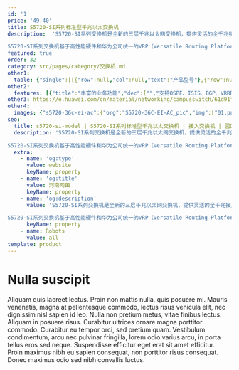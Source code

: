 ```yaml
---
id: '1'
price: '49.40'
title: S5720-SI系列标准型千兆以太交换机
description:  'S5720-SI系列交换机是全新的三层千兆以太网交换机，提供灵活的全千兆接入以及高性价比的固定千兆和万兆上行端口。

S5720-SI系列交换机基于高性能硬件和华为公司统一的VRP（Versatile Routing Platform）软件平台，具有增强的三层特性，智能iStack堆叠，灵活的以太组网，可扩展支持MACSec，成熟的IPv6特性，简易的运行维护等特点，广泛应用于企业园区接入和汇聚、数据中心接入等多种应用场景。'
featured: true
order: 32
category: src/pages/category/交换机.md
other1: 
  table: {"single":[[{"row":null,"col":null,"text":"产品型号"},{"row":null,"col":null,"text":"S5720-28P-SI-AC"},{"row":null,"col":null,"text":"S5720-28X-SI-AC(DC)\nS5720-28X-PWR-SI-AC(DC)"},{"row":null,"col":null,"text":"S5720-28X-SI-24S-AC(DC)\nS5721-28X-SI-24S-AC"},{"row":null,"col":null,"text":"S5720-52P-SI-AC\nS5720S-52P-SI-AC"},{"row":null,"col":null,"text":"S5720-52X-SI-AC(DC)\nS5720-52X-PWR-SI-AC(DC)\nS5720-52X-PWR-SI-ACF\nS5720-52X-SI-48S\nS5720S-52X-SI-AC"},{"row":null,"col":null,"text":"S5720S-28P-SI-AC\nS5720S-28X-SI-AC"}],[{"row":null,"col":null,"text":"交换容量"},{"row":null,"col":"6","text":"336Gbps/3.36Tbps"}],[{"row":null,"col":null,"text":"包转发率"},{"row":null,"col":null,"text":"96Mpps/126Mpps"},{"row":null,"col":null,"text":"108Mpps/126Mpps"},{"row":null,"col":null,"text":"108Mpps/126Mpps"},{"row":null,"col":null,"text":"132Mpps/166Mpps"},{"row":null,"col":null,"text":"144Mpps/166Mpps"},{"row":null,"col":null,"text":"P款型：96Mpps/126Mpps\n\nX款型：108Mpps/126Mpps"}],[{"row":null,"col":null,"text":"固定端口"},{"row":null,"col":null,"text":"24个10/100/1000\nBase-T，4个复用SFP千兆端口（Combo），4个千兆SFP\n"},{"row":null,"col":null,"text":"24个10/100/1000\nBase-T，4个复用SFP千兆端口（Combo），4个万兆SFP+\n"},{"row":null,"col":null,"text":"24个千兆 SFP，8个复用的千兆10/100/1000Base-T以太网端口Combo，4个万兆SFP+"},{"row":null,"col":null,"text":"48个10/100/1000\nBase-T，4个千兆SFP"},{"row":null,"col":null,"text":"S5720-52X-SI-48S：48个千兆 SFP，2个复用的千兆10/100/1000Base-T以太网端口Combo，4个万兆SFP+\n\n其他款型：48个10/100/1000Base-T，4个万兆SFP+\n"},{"row":null,"col":null,"text":"P款型：24个10/100/1000Base-T，4个千兆SFP\n\nX款型：24个10/100/1000Base-T，4个万兆SFP+"}],[{"row":null,"col":null,"text":"MAC特性"},{"row":null,"col":"6","text":"遵循IEEE 802.1d标准\n支持MAC地址自动学习和老化\n支持静态、动态、黑洞MAC表项\n支持源MAC地址过滤"}],[{"row":null,"col":null,"text":"VLAN特性"},{"row":null,"col":"6","text":"支持4K个VLAN\n支持Guest VLAN、Voice VLANs\n支持GVRP协议\n支持MUX VLAN功能\n支持基于MAC/协议/IP子网/策略/端口的VLAN\n支持1:1和N:1 VLAN Mapping功能"}],[{"row":null,"col":null,"text":"IP路由"},{"row":null,"col":"6","text":"静态路由、RIPv1/2、RIPng、OSPF、OSPFv3、ECMP、ISIS、ISISv6、BGP、BGP4+"}],[{"row":null,"col":null,"text":"超级虚拟交换网(SVF)"},{"row":null,"col":"6","text":"支持作为SVF client零配置即插即用\n支持自动加载client的大包和补丁\n支持业务一键式自动下发\nclient支持独立运行"}],[{"row":null,"col":null,"text":"互通性"},{"row":null,"col":"6","text":"VBST基于VLAN生成树协议（和PVST/PVST+/RPVST 互通）\nLNP 链路类型协商协议（和DTP相似功能）\nVCMP VLAN集中管理协议（和VTP相似功能）\n\n详细的互联互通认证与报告，请访问这里。\n"}]]}
other2:
  features: [{"title":"丰富的业务功能","dec":["","支持OSPF、ISIS、BGP、VRRP等三层特性，满足的语音、视频和数据等业务的应用需求",""]},{"title":"智能堆叠","dec":["","支持iStack堆叠，多台交换机可虚拟为一台，提高设备可靠性，支持免配置堆叠，简化配置和管理",""]},{"title":"SVF极简网络运维","dec":["","SVF（超级虚拟交换网）将园区“核心/汇聚+接入交换机+AP”的网络架构，虚拟化为一台网元，可作为SVF Client角色，即插即用，极简网络运维",""]}]
other3: https://e.huawei.com/cn/material/networking/campusswitch/61d91f83384b4b37b99d39958dcabca9
other4:
  images: {"s5720-36c-ei-ac":{"org":"S5720-36C-EI-AC_pic","img":["01.png","02.png","03.png","04.png","07.png","08.png"]}}
seo:
  title: s5720-si-model | S5720-SI系列标准型千兆以太交换机 | 接入交换机 | 园区交换机 | 交换机 | 企业网络
  description: 'S5720-SI系列交换机是全新的三层千兆以太网交换机，提供灵活的全千兆接入以及高性价比的固定千兆和万兆上行端口。

S5720-SI系列交换机基于高性能硬件和华为公司统一的VRP（Versatile Routing Platform）软件平台，具有增强的三层特性，智能iStack堆叠，灵活的以太组网，可扩展支持MACSec，成熟的IPv6特性，简易的运行维护等特点，广泛应用于企业园区接入和汇聚、数据中心接入等多种应用场景。'
  extra:
    - name: 'og:type'
      value: website
      keyName: property
    - name: 'og:title'
      value: 河南网田
      keyName: property
    - name: 'og:description'
      value: 'S5720-SI系列交换机是全新的三层千兆以太网交换机，提供灵活的全千兆接入以及高性价比的固定千兆和万兆上行端口。

S5720-SI系列交换机基于高性能硬件和华为公司统一的VRP（Versatile Routing Platform）软件平台，具有增强的三层特性，智能iStack堆叠，灵活的以太组网，可扩展支持MACSec，成熟的IPv6特性，简易的运行维护等特点，广泛应用于企业园区接入和汇聚、数据中心接入等多种应用场景。'
      keyName: property
    - name: Robots
      value: all
template: product
---
```


# Nulla suscipit

Aliquam quis laoreet lectus. Proin non mattis nulla, quis posuere mi. Mauris venenatis, magna at pellentesque commodo, lectus risus vehicula elit, nec dignissim nisl sapien id leo. Nulla non pretium metus, vitae finibus lectus. Aliquam in posuere risus. Curabitur ultrices ornare magna porttitor commodo. Curabitur eu tempor orci, sed pretium quam. Vestibulum condimentum, arcu nec pulvinar fringilla, lorem odio varius arcu, in porta tellus eros sed neque. Suspendisse efficitur eget erat sit amet efficitur. Proin maximus nibh eu sapien consequat, non porttitor risus consequat. Donec maximus odio sed nibh convallis luctus.